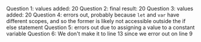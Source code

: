 Question 1: 
values added:  20
Question 2:
final result:  20
Question 3:
values added:  20
Question 4:
errors out, probably because `let` and `var` have different scopes, and so the former is likely not accessible outside the if else statement
Question 5:
errors out due to assigning a value to a constant variable
Question 6: We don't make it to line 13 since we error out on line 9



